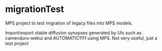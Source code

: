 # migrationTest
MPS project to test migration of legacy files into MPS models.

Import/export stable diffusion synopses generated by UIs such as camenduru-webui and AUTOMATIC1111 using MPS. Not very useful, just a test project